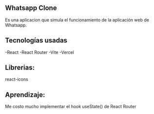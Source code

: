 ## Whatsapp Clone

Es una aplicacion que simula el funcionamiento de la aplicación web de Whatsapp.

## Tecnologías usadas

-React
-React Router
-Vite
-Vercel


## Librerias:

react-icons

## Aprendizaje:

Me costo mucho implementar el hook useState() de React Router
